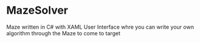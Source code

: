 # MazeSolver
Maze written in C# with XAML User Interface whre you can write your own algorithm through the Maze to come to target
